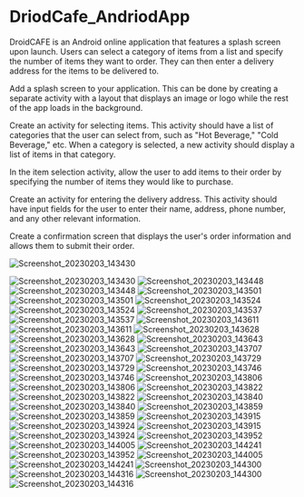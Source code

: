 # DriodCafe_AndriodApp

DroidCAFE is an Android online application that features a splash screen upon launch. Users can select a category of items from a list and specify the number of items they want to order. They can then enter a delivery address for the items to be delivered to.




Add a splash screen to your application. This can be done by creating a separate activity with a layout that displays an image or logo while the rest of the app loads in the background.

Create an activity for selecting items. This activity should have a list of categories that the user can select from, such as "Hot Beverage," "Cold Beverage," etc. When a category is selected, a new activity should display a list of items in that category.

In the item selection activity, allow the user to add items to their order by specifying the number of items they would like to purchase.

Create an activity for entering the delivery address. This activity should have input fields for the user to enter their name, address, phone number, and any other relevant information.

Create a confirmation screen that displays the user's order information and allows them to submit their order.


![Screenshot_20230203_143430](https://user-images.githubusercontent.com/68456795/218791689-0d5ab70d-f622-47df-9cb1-fe269f5ba94a.png)

![Screenshot_20230203_143430](https://user-images.githubusercontent.com/68456795/218791750-d7fbce7c-f3a4-4ba6-a33d-41a098a57240.png)
![Screenshot_20230203_143448](https://user-images.githubusercontent.com/68456795/218791936-cd73dcc7-cf5c-42ef-bbd4-8b927b384354.png)
![Screenshot_20230203_143448](https://user-images.githubusercontent.com/68456795/218791930-89c06178-7507-4abe-8a44-6f2aa97190dc.png)
![Screenshot_20230203_143501](https://user-images.githubusercontent.com/68456795/218791988-a3711602-daeb-4476-9899-1cbcd081b3fa.png)
![Screenshot_20230203_143501](https://user-images.githubusercontent.com/68456795/218792004-e931edcc-6bb5-44ab-8d48-8ff72c9c0232.png)
![Screenshot_20230203_143524](https://user-images.githubusercontent.com/68456795/218792052-778f6955-3323-4152-b9c7-71fd8dac7293.png)
![Screenshot_20230203_143524](https://user-images.githubusercontent.com/68456795/218792053-d16d7458-b6a8-4dda-ab51-dd47badabfe6.png)
![Screenshot_20230203_143537](https://user-images.githubusercontent.com/68456795/218792114-474060fb-e1f1-43d3-8431-aec9be38bc94.png)
![Screenshot_20230203_143537](https://user-images.githubusercontent.com/68456795/218792122-bdfc5b40-a78a-4d5c-9cb9-52758602c72a.png)
![Screenshot_20230203_143611](https://user-images.githubusercontent.com/68456795/218792184-f6563ae0-5590-4e0c-ab77-6c5a29fd0608.png)
![Screenshot_20230203_143611](https://user-images.githubusercontent.com/68456795/218792185-6400aba4-43b2-4c19-9f56-f89db8e49de8.png)
![Screenshot_20230203_143628](https://user-images.githubusercontent.com/68456795/218792243-84076cef-0074-4846-a0cb-a6f2fadd17d5.png)
![Screenshot_20230203_143628](https://user-images.githubusercontent.com/68456795/218792274-8da22c0c-e958-4139-a052-756d6b7f787f.png)
![Screenshot_20230203_143643](https://user-images.githubusercontent.com/68456795/218792319-efba5447-5676-4124-9764-d8837b815411.png)
![Screenshot_20230203_143643](https://user-images.githubusercontent.com/68456795/218792334-b5dfaac5-1dda-4d8c-b438-2a2f3f5a4b98.png)
![Screenshot_20230203_143707](https://user-images.githubusercontent.com/68456795/218792373-d18414e5-59f5-45ae-8c92-1eafa0d9a27e.png)
![Screenshot_20230203_143707](https://user-images.githubusercontent.com/68456795/218792374-c09c8be7-dde1-4be1-8a29-5ea6c7a6e922.png)
![Screenshot_20230203_143729](https://user-images.githubusercontent.com/68456795/218792404-dec0b26b-4243-4ad4-a2bf-a73367e309da.png)
![Screenshot_20230203_143729](https://user-images.githubusercontent.com/68456795/218792408-dbd0e53e-c084-4316-9998-6f6c9226a3f5.png)
![Screenshot_20230203_143746](https://user-images.githubusercontent.com/68456795/218792433-1ccb27c7-b2e2-40c5-bcf0-a4db5789b0d0.png)
![Screenshot_20230203_143746](https://user-images.githubusercontent.com/68456795/218792440-2c61c62d-5d69-437d-bcd2-862c702fcd0d.png)
![Screenshot_20230203_143806](https://user-images.githubusercontent.com/68456795/218792464-d03c5337-8843-4350-a5fb-6436509750fd.png)
![Screenshot_20230203_143806](https://user-images.githubusercontent.com/68456795/218792495-e6b1f411-3b1f-4bb5-a3a3-ee697f878d5a.png)
![Screenshot_20230203_143822](https://user-images.githubusercontent.com/68456795/218792526-4f7bf197-b361-466e-af1c-2f4c657814f3.png)
![Screenshot_20230203_143822](https://user-images.githubusercontent.com/68456795/218792536-c0ddeb39-bef9-4f2d-b16c-371cbd570553.png)
![Screenshot_20230203_143840](https://user-images.githubusercontent.com/68456795/218792568-db85c872-4782-4527-8b11-2a8fc341c4fb.png)
![Screenshot_20230203_143840](https://user-images.githubusercontent.com/68456795/218792580-5a72efff-affa-4dc0-9888-c874232af59d.png)
![Screenshot_20230203_143859](https://user-images.githubusercontent.com/68456795/218792596-b55f48f7-38ed-4e4e-b7ef-13e96ee0aac7.png)
![Screenshot_20230203_143859](https://user-images.githubusercontent.com/68456795/218792650-8ffc27ef-1d00-477e-9773-69d9c9bf48e1.png)
![Screenshot_20230203_143915](https://user-images.githubusercontent.com/68456795/218792660-d72c7803-7923-4416-baaa-930f754832e8.png)
![Screenshot_20230203_143924](https://user-images.githubusercontent.com/68456795/218792666-938b1c59-3f26-48a2-9788-551c35de8011.png)
![Screenshot_20230203_143915](https://user-images.githubusercontent.com/68456795/218792675-32e58122-dc86-4ef5-8781-b5071753e8fc.png)
![Screenshot_20230203_143924](https://user-images.githubusercontent.com/68456795/218792685-61e45f90-df1f-4d5a-867d-33ff4520949f.png)
![Screenshot_20230203_143952](https://user-images.githubusercontent.com/68456795/218792686-fb52fb40-59ae-4c5c-b4cd-2fe7738dcd24.png)
![Screenshot_20230203_144005](https://user-images.githubusercontent.com/68456795/218792699-597dc51a-40af-4a6c-8661-f6c555a9565a.png)
![Screenshot_20230203_144241](https://user-images.githubusercontent.com/68456795/218792706-0d30237b-0c8a-40b3-b6d8-349b08ff61a3.png)
![Screenshot_20230203_143952](https://user-images.githubusercontent.com/68456795/218792707-e29ce144-2e1b-4a62-bbd7-e1f08bd12727.png)
![Screenshot_20230203_144005](https://user-images.githubusercontent.com/68456795/218792714-efe98bea-c595-47bd-a632-60706dc1179c.png)
![Screenshot_20230203_144241](https://user-images.githubusercontent.com/68456795/218792721-dd7a5d0f-3702-4b51-b6a2-2cbf5e169967.png)
![Screenshot_20230203_144300](https://user-images.githubusercontent.com/68456795/218792753-243c4a24-93bd-4539-8734-a6d4dc5005ba.png)
![Screenshot_20230203_144316](https://user-images.githubusercontent.com/68456795/218792779-76a7326b-dc57-475b-810c-e6b86a537869.png)
![Screenshot_20230203_144300](https://user-images.githubusercontent.com/68456795/218792827-9a869cce-9b8b-468b-bb2d-bb53c88777fb.png)
![Screenshot_20230203_144316](https://user-images.githubusercontent.com/68456795/218792852-aae2cdbe-fec4-4775-8b61-2c56f56ae73b.png)
